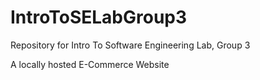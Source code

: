 # IntroToSELabGroup3
Repository for Intro To Software Engineering Lab, Group 3

A locally hosted E-Commerce Website
